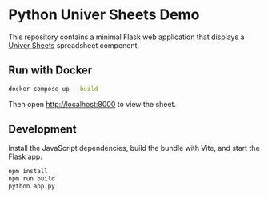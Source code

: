 # Python Univer Sheets Demo

This repository contains a minimal Flask web application that displays a [Univer Sheets](https://univer.ai) spreadsheet component.

## Run with Docker

```bash
docker compose up --build
```

Then open <http://localhost:8000> to view the sheet.

## Development

Install the JavaScript dependencies, build the bundle with Vite, and start the Flask app:

```bash
npm install
npm run build
python app.py
```
